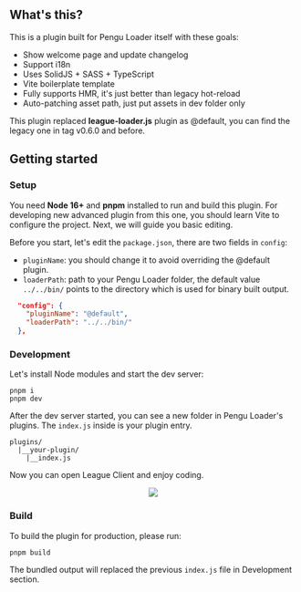 ## What's this?

This is a plugin built for Pengu Loader itself with these goals:
- Show welcome page and update changelog
- Support i18n
- Uses SolidJS + SASS + TypeScript
- Vite boilerplate template
- Fully supports HMR, it's just better than legacy hot-reload
- Auto-patching asset path, just put assets in dev folder only

This plugin replaced **league-loader.js** plugin as @default, you can find the legacy one in tag v0.6.0 and before.

## Getting started

### Setup

You need **Node 16+** and **pnpm** installed to run and build this plugin. For developing new advanced plugin from this one, you should learn Vite to configure the project. Next, we will guide you basic editing.

Before you start, let's edit the `package.json`, there are two fields in `config`:
- `pluginName`: you should change it to avoid overriding the @default plugin.
- `loaderPath`: path to your Pengu Loader folder, the default value `../../bin/` points to the directory which is used for binary built output.

```json
  "config": {
    "pluginName": "@default",
    "loaderPath": "../../bin/"
  },
```

### Development

Let's install Node modules and start the dev server:
```
pnpm i
pnpm dev
```

After the dev server started, you can see a new folder in Pengu Loader's plugins. The `index.js` inside is your plugin entry.

```
plugins/
  |__your-plugin/
    |__index.js
```

Now you can open League Client and enjoy coding.

<p align="center">
  <img src="https://i.imgur.com/RA8djUO.png" />
</p>

### Build

To build the plugin for production, please run:
```
pnpm build
```

The bundled output will replaced the previous `index.js` file in Development section.